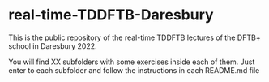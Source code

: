 # real-time-TDDFTB-Daresbury

This is the public repository of the real-time TDDFTB lectures of the
DFTB+ school in Daresbury 2022.

You will find XX subfolders with some exercises inside each of them.
Just enter to each subfolder and follow the instructions in each README.md file
